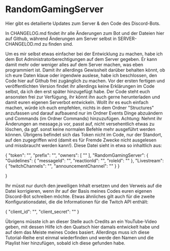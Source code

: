 # RandomGamingServer

Hier gibt es detailierte Updates zum Server & den Code des Discord-Bots.

In CHANGELOG.md findet ihr alle Änderungen zum Bot und der Dateien hier auf Github, während Änderungen am Server selbst in SERVER-CHANGELOD.md zu finden sind.

Um es mir selbst etwas einfacher bei der Entwicklung zu machen, habe ich dem Bot Administratorberechtigungen auf dem Server gegeben. Er kann damit mehr oder weniger alles auf dem Server machen, was eben programmiert ist. Damit ihr allerdings Gewissheit darüber behalten könnt, ob ich eure Daten klaue oder irgendwie auslese, habe ich beschlossen, den Code hier auf Github frei zugänglich zu machen. Vor der ersten fertigen und veröffentlichten Version findet ihr allerdings keine Erklärungen im Code selbst, da ich den erst später hinzugefügt habe.
Der Code steht euch ansonsten frei zur Verfügung, ihr könnt ihn auch gerne herunterladen und damit euren eigenen Serverbot entwickeln. Wollt ihr es euch einfach machen, würde ich euch empfehlen, nichts in dem Ordner "Structures" anzufassen und darauf aufbauend nur im Ordner Events Dinge abzuändern und Commands (im Ordner Commands) hinzuzufügen. Achtung: Nehmt ihr Änderungen an message.js vor, passt auf, nicht versehentlich etwas zu löschen, da ggf. sonst keine normalen Befehle mehr ausgeführt werden können.
Übrigens befindet sich das Token nicht im Code, nur der Standort, auf den zugegriffen wird (damit es für Fremde Zwecke nicht ausgelesen und missbraucht werden kann!). Diese Datei sieht in etwa so inhaltlich aus:

{
    "token": "<Discord-Token>",
    "prefix": "<Bot-Prefix>",
    "owners": [ "<User-Id>" ],
    "RandomGamingServer": {
        "Guidelines": {
            "messageId": "<guidelinesMessageId>",
            "reactionId": "<emojiId>",
            "roleId": "<roleId>"
        },
        "Livestream": {
            "twitchChannels": "<Kanalname>",
            "announcementChannel": "<announcementChannelId>"
        }
    }    

}

Ihr müsst nur <Inhalt> durch den jeweiligen Inhalt ersetzen und den Verweis auf die Datei korrigieren, wenn ihr auf der Basis meines Codes euren eigenen Discord-Bot schreiben möchte. Etwas ähnliches gilt auch für die zweite Konfigurationsdatei, die die Informationen für die Twitch API enthält:

{
  "client_id": "<Client-id>",
  "client_secret": "<Client-secret>"
}

Übrigens müsste ich an dieser Stelle auch Credits an ein YouTube-Video geben, mit dessen Hilfe ich den Quatsch hier damals entwickelt habe und auf dem das Meiste meines Codes basiert. Allerdings muss ich diese Tutorial-Reihe erst einmal wiederfinden und werde den Namen und die Playlist hier hinzufügen, sobald ich diese gefunden habe.